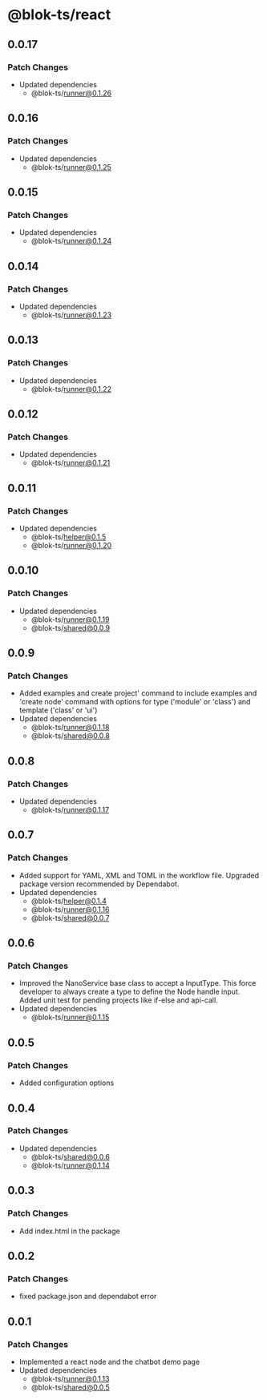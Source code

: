 # @blok-ts/react

## 0.0.17

### Patch Changes

- Updated dependencies
  - @blok-ts/runner@0.1.26

## 0.0.16

### Patch Changes

- Updated dependencies
  - @blok-ts/runner@0.1.25

## 0.0.15

### Patch Changes

- Updated dependencies
  - @blok-ts/runner@0.1.24

## 0.0.14

### Patch Changes

- Updated dependencies
  - @blok-ts/runner@0.1.23

## 0.0.13

### Patch Changes

- Updated dependencies
  - @blok-ts/runner@0.1.22

## 0.0.12

### Patch Changes

- Updated dependencies
  - @blok-ts/runner@0.1.21

## 0.0.11

### Patch Changes

- Updated dependencies
  - @blok-ts/helper@0.1.5
  - @blok-ts/runner@0.1.20

## 0.0.10

### Patch Changes

- Updated dependencies
  - @blok-ts/runner@0.1.19
  - @blok-ts/shared@0.0.9

## 0.0.9

### Patch Changes

- Added examples and create project' command to include examples and 'create node' command with options for type ('module' or 'class') and template ('class' or 'ui')
- Updated dependencies
  - @blok-ts/runner@0.1.18
  - @blok-ts/shared@0.0.8

## 0.0.8

### Patch Changes

- Updated dependencies
  - @blok-ts/runner@0.1.17

## 0.0.7

### Patch Changes

- Added support for YAML, XML and TOML in the workflow file. Upgraded package version recommended by Dependabot.
- Updated dependencies
  - @blok-ts/helper@0.1.4
  - @blok-ts/runner@0.1.16
  - @blok-ts/shared@0.0.7

## 0.0.6

### Patch Changes

- Improved the NanoService base class to accept a InputType. This force developer to always create a type to define the Node handle input. Added unit test for pending projects like if-else and api-call.
- Updated dependencies
  - @blok-ts/runner@0.1.15

## 0.0.5

### Patch Changes

- Added configuration options

## 0.0.4

### Patch Changes

- Updated dependencies
  - @blok-ts/shared@0.0.6
  - @blok-ts/runner@0.1.14

## 0.0.3

### Patch Changes

- Add index.html in the package

## 0.0.2

### Patch Changes

- fixed package.json and dependabot error

## 0.0.1

### Patch Changes

- Implemented a react node and the chatbot demo page
- Updated dependencies
  - @blok-ts/runner@0.1.13
  - @blok-ts/shared@0.0.5
